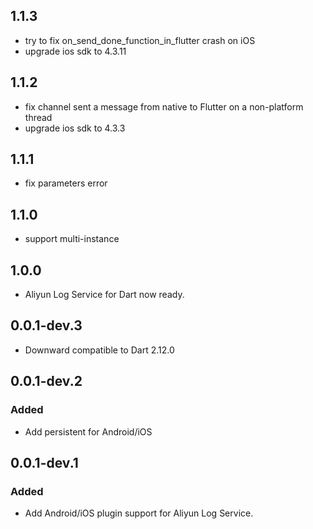 ## 1.1.3
* try to fix on_send_done_function_in_flutter crash on iOS
* upgrade ios sdk to 4.3.11

## 1.1.2
* fix channel sent a message from native to Flutter on a non-platform thread
* upgrade ios sdk to 4.3.3

## 1.1.1
* fix parameters error

## 1.1.0
* support multi-instance

## 1.0.0
* Aliyun Log Service for Dart now ready.

## 0.0.1-dev.3
* Downward compatible to Dart 2.12.0

## 0.0.1-dev.2
### Added
* Add persistent for Android/iOS

## 0.0.1-dev.1

### Added
* Add Android/iOS plugin support for Aliyun Log Service.

